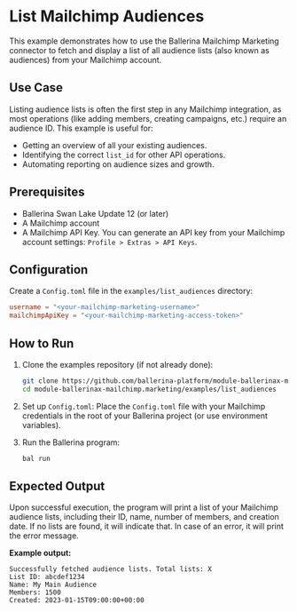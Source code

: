 # List Mailchimp Audiences

This example demonstrates how to use the Ballerina Mailchimp Marketing connector to fetch and display a list of all audience lists (also known as audiences) from your Mailchimp account.

## Use Case

Listing audience lists is often the first step in any Mailchimp integration, as most operations (like adding members, creating campaigns, etc.) require an audience ID. This example is useful for:

- Getting an overview of all your existing audiences.
- Identifying the correct `list_id` for other API operations.
- Automating reporting on audience sizes and growth.

## Prerequisites

- Ballerina Swan Lake Update 12 (or later)
- A Mailchimp account
- A Mailchimp API Key. You can generate an API key from your Mailchimp account settings: `Profile > Extras > API Keys`.

## Configuration

Create a `Config.toml` file in the `examples/list_audiences` directory:

```toml
username = "<your-mailchimp-marketing-username>"
mailchimpApiKey = "<your-mailchimp-marketing-access-token>"
````

## How to Run

1. Clone the examples repository (if not already done):

   ```bash
   git clone https://github.com/ballerina-platform/module-ballerinax-mailchimp.marketing
   cd module-ballerinax-mailchimp.marketing/examples/list_audiences
   ```

2. Set up `Config.toml`:
   Place the `Config.toml` file with your Mailchimp credentials in the root of your Ballerina project (or use environment variables).

3. Run the Ballerina program:

   ```bash
   bal run
   ```

## Expected Output

Upon successful execution, the program will print a list of your Mailchimp audience lists, including their ID, name, number of members, and creation date.
If no lists are found, it will indicate that. In case of an error, it will print the error message.

**Example output:**

```
Successfully fetched audience lists. Total lists: X
List ID: abcdef1234
Name: My Main Audience
Members: 1500
Created: 2023-01-15T09:00:00+00:00
```
